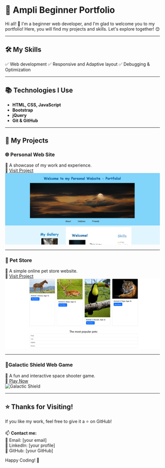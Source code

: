 # 🚀 Ampli Beginner Portfolio

Hi all! 👋 I'm a beginner web developer, and I'm glad to welcome you to my portfolio! Here, you will find my projects and skills. Let's explore together! 😊

---

## 🛠 My Skills

✅ Web development
✅ Responsive and Adaptive layout
✅ Debugging & Optimization

---

## 📚 Technologies I Use

- **HTML, CSS, JavaScript**
- **Bootstrap**
- **jQuery**
- **Git & GitHub**

---

## 💼 My Projects

### 🌐 Personal Web Site
📌 A showcase of my work and experience.  
🔗 [Visit Project](https://zen1th132.github.io/portfolio/portfolio)  
![Personal Web Site](screenshots/portfolio.png)

---

### 🐶 Pet Store
📌 A simple online pet store website.  
🔗 [Visit Project](https://zen1th132.github.io/portfolio/pet_store)  
![Pet Store](screenshots/pet_store.png)

---

### 🚀Galactic Shield Web Game
📌 A fun and interactive space shooter game.  
🔗 [Play Now](https://zen1th132.github.io/galactic_shield/)  
![Galactic Shield](screenshots/galactic_shield.png)

---

## ⭐ Thanks for Visiting!

If you like my work, feel free to give it a ⭐ on GitHub!

📫 **Contact me:**  
📧 Email: [your email]  
🔗 LinkedIn: [your profile]  
📂 GitHub: [your GitHub]

Happy Coding! 🚀

